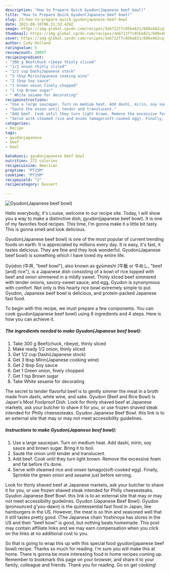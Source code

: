 ```yaml
---
description: "How to Prepare Quick Gyudon(Japanese beef bowl)"
title: "How to Prepare Quick Gyudon(Japanese beef bowl)"
slug: 23-how-to-prepare-quick-gyudonjapanese-beef-bowl
date: 2021-08-16T06:31:33.428Z
image: https://img-global.cpcdn.com/recipes/3eb712f7c85be821/680x482cq70/gyudonjapanese-beef-bowl-recipe-main-photo.jpg
thumbnail: https://img-global.cpcdn.com/recipes/3eb712f7c85be821/680x482cq70/gyudonjapanese-beef-bowl-recipe-main-photo.jpg
cover: https://img-global.cpcdn.com/recipes/3eb712f7c85be821/680x482cq70/gyudonjapanese-beef-bowl-recipe-main-photo.jpg
author: Cody Holland
ratingvalue: 5
reviewcount: 20097
recipeingredient:
- "300 g Beefchuck ribeye thinly sliced"
- "1/2 onion thinly sliced"
- "1/2 cup DashiJapanese stock"
- "3 tbsp MirinJapanese cooking wine"
- "2 tbsp Soy sauce"
- "1 Green onion finely chopped"
- "1 tsp Brown sugar"
- " White sesame for decorating"
recipeinstructions:
- "Use a large saucepan. Turn on medium heat. Add dashi, mirin, soy sauce and brown sugar. Bring it to boil."
- "Sauté the onion until tender and translucent."
- "Add beef. Cook until they turn light brown. Remove the excessive foam and fat before it’s done."
- "Serve with steamed rice and onsen tamago(soft-cooked egg). Finally, Sprinkle the green onion and sesame just before serving."
categories:
- Recipe
tags:
- gyudonjapanese
- beef
- bowl

katakunci: gyudonjapanese beef bowl 
nutrition: 272 calories
recipecuisine: American
preptime: "PT25M"
cooktime: "PT35M"
recipeyield: "2"
recipecategory: Dessert

---
```



![Gyudon(Japanese beef bowl)](https://img-global.cpcdn.com/recipes/3eb712f7c85be821/680x482cq70/gyudonjapanese-beef-bowl-recipe-main-photo.jpg)

Hello everybody, it's Louise, welcome to our recipe site. Today, I will show you a way to make a distinctive dish, gyudon(japanese beef bowl). It is one of my favorites food recipes. This time, I'm gonna make it a little bit tasty. This is gonna smell and look delicious.

Gyudon(Japanese beef bowl) is one of the most popular of current trending foods on earth. It is appreciated by millions every day. It is easy, it's fast, it tastes delicious. They are fine and they look wonderful. Gyudon(Japanese beef bowl) is something which I have loved my entire life.

Gyūdon (牛丼, &#34;beef bowl&#34;), also known as gyūmeshi (牛飯 or 牛めし, &#34;beef [and] rice&#34;), is a Japanese dish consisting of a bowl of rice topped with beef and onion simmered in a mildly sweet. Thinly sliced beef simmered with tender onions, savory-sweet sauce, and egg, Gyudon is synonymous with comfort. Not only is this hearty rice bowl extremely simple to put. Gyudon, Japanese beef bowl is delicious, and protein-packed Japanese fast food.


To begin with this recipe, we must prepare a few components. You can cook gyudon(japanese beef bowl) using 8 ingredients and 4 steps. Here is how you can achieve it.

<!--inarticleads1-->

##### The ingredients needed to make Gyudon(Japanese beef bowl):

1. Take 300 g Beef(chuck, ribeye), thinly sliced
1. Make ready 1/2 onion, thinly sliced
1. Get 1/2 cup Dashi(Japanese stock)
1. Get 3 tbsp Mirin(Japanese cooking wine)
1. Get 2 tbsp Soy sauce
1. Get 1 Green onion, finely chopped
1. Get 1 tsp Brown sugar
1. Take  White sesame for decorating


The secret to tender flavorful beef is to gently simmer the meat in a broth made from dashi, white wine, and sake. Gyudon (Beef and Rice Bowl) Is Japan&#39;s Most Foolproof Dish. Look for thinly shaved beef at Japanese markets, ask your butcher to shave it for you, or use frozen shaved steak intended for Philly cheesesteaks. Gyudon Japanese Beef Bowl. this link is to an external site that may or may not meet accessibility guidelines. 

<!--inarticleads2-->

##### Instructions to make Gyudon(Japanese beef bowl):

1. Use a large saucepan. Turn on medium heat. Add dashi, mirin, soy sauce and brown sugar. Bring it to boil.
1. Sauté the onion until tender and translucent.
1. Add beef. Cook until they turn light brown. Remove the excessive foam and fat before it’s done.
1. Serve with steamed rice and onsen tamago(soft-cooked egg). Finally, Sprinkle the green onion and sesame just before serving.


Look for thinly shaved beef at Japanese markets, ask your butcher to shave it for you, or use frozen shaved steak intended for Philly cheesesteaks. Gyudon Japanese Beef Bowl. this link is to an external site that may or may not meet accessibility guidelines. Gyudon (Japanese Beef Bowl): Gyudon (pronounced g&#39;you-dawn) is the quintessential fast food in Japan, like hamburgers in the US. However, the meat is so thin and seasoned well that it still tastes pretty good. (The Japanese chain Yoshinoya has stores in the US and their &#34;beef bowl&#34; is good, but nothing beats homemade. This post may contain affiliate links and we may earn compensation when you click on the links at no additional cost to you. 

So that is going to wrap this up with this special food gyudon(japanese beef bowl) recipe. Thanks so much for reading. I'm sure you will make this at home. There is gonna be more interesting food in home recipes coming up. Remember to bookmark this page on your browser, and share it to your family, colleague and friends. Thank you for reading. Go on get cooking!
